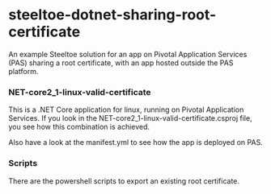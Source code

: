 # steeltoe-dotnet-sharing-root-certificate
An example Steeltoe solution for an app on Pivotal Application Services (PAS) sharing a root certificate, with an app hosted outside the PAS platform.

### NET-core2_1-linux-valid-certificate
This is a .NET Core application for linux, running on Pivotal Application Services. If you look in the NET-core2_1-linux-valid-certificate.csproj file, you see how this combination is achieved.

Also have a look at the manifest.yml to see how the app is deployed on PAS.

### Scripts
There are the powershell scripts to export an existing root certificate.
